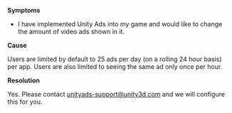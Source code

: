 

**Symptoms**


- I have implemented Unity Ads into my game and would like to change the amount of video ads shown in it.



**Cause**



Users are limited by default to 25 ads per day (on a rolling 24 hour basis) per app. Users are also limited to seeing the same ad only once per hour.



**Resolution**



Yes. Please contact [unityads-support@unity3d.com](mailto:unityads-support@unity3d.com) and we will configure this for you.





